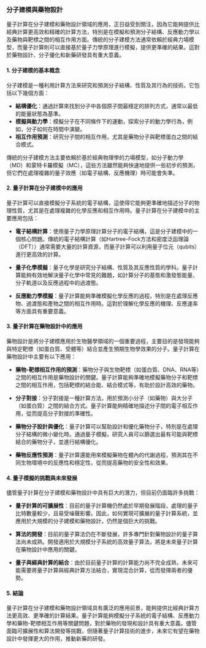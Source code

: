 ### **分子建模與藥物設計**

量子計算在分子建模和藥物設計領域的應用，正日益受到關注，因為它能夠提供比經典計算更高效和精確的計算方法，特別是在模擬和預測分子結構、反應動力學以及藥物與靶標之間的相互作用方面。傳統的分子建模方法通常依賴於經典力場模型，而量子計算則可以直接基於量子力學原理進行模擬，提供更準確的結果。這對於藥物設計、分子優化和新藥研發具有重大意義。

#### **1. 分子建模的基本概念**
分子建模是一種利用計算方法來研究和預測分子結構、性質及其行為的技術。它包括以下幾個方面：

- **結構優化**：通過計算來找到分子中各個原子間最穩定的排列方式，通常以最低的能量狀態為基準。
- **模擬與動力學**：模擬分子在不同條件下的運動，探索分子的動力學行為，例如，分子如何在時間中演變。
- **相互作用預測**：研究分子間的相互作用，尤其是藥物分子與靶標蛋白之間的結合模式。

傳統的分子建模方法主要依賴於基於經典物理學的力場模型，如分子動力學（MD）和蒙特卡羅模擬（MC），這些方法雖然能夠快速地提供一些初步的預測，但它們在處理複雜的量子效應（如電子結構、反應機理）時可能會失準。

#### **2. 量子計算在分子建模中的應用**
量子計算可以直接模擬分子系統的電子結構，這使得它能夠更準確地描述分子的物理性質，尤其是在處理複雜的化學反應和相互作用時。量子計算在分子建模中的主要應用包括：

- **電子結構計算**：使用量子力學原理計算分子的電子結構，這是分子建模中的一個核心問題。傳統的電子結構計算（如Hartree-Fock方法和密度泛函理論（DFT））通常需要大量的計算資源，而量子計算可以利用量子位元（qubits）進行更高效的計算。
  
- **量子化學模擬**：量子化學是研究分子結構、性質及其反應性質的學科。量子計算能夠有效地解決量子化學中常見的難題，如計算分子的基態和激發態能量、分子軌道以及反應過程中的過渡態。
  
- **反應動力學模擬**：量子計算能夠準確模擬化學反應的過程，特別是在處理反應物、過渡態和產物之間的相互作用時。這對於理解化學反應的機理、反應速率等方面具有重要意義。

#### **3. 量子計算在藥物設計中的應用**
藥物設計是將分子建模應用於生物醫學領域的一個重要過程，主要目的是發現能夠與特定靶標（如蛋白質、受體等）結合並產生預期生物學效果的分子。量子計算在藥物設計中主要有以下應用：

- **藥物-靶標相互作用的預測**：藥物分子與生物靶標（如蛋白質、DNA、RNA等）之間的相互作用是藥物設計的關鍵。量子計算能夠準確地模擬藥物分子和靶標之間的相互作用，包括靶標的結合能、結合模式等，有助於設計高效的藥物。
  
- **分子對接**：分子對接是一種計算方法，用於預測小分子（如藥物）與大分子（如蛋白質）之間的結合方式。量子計算能夠精確地描述分子間的電子相互作用，從而提高分子對接的準確性。
  
- **藥物分子設計與優化**：量子計算可以幫助設計和優化藥物分子，特別是在處理分子結構的微小變化時。通過量子模擬，研究人員可以篩選出最有可能與靶標結合的藥物分子，並進行結構優化。

- **藥物反應性預測**：量子計算還能用來模擬藥物在體內的代謝過程，預測其在不同生物環境中的反應性和穩定性，從而提高藥物的安全性和效果。

#### **4. 量子模擬的挑戰與未來發展**
儘管量子計算在分子建模和藥物設計中具有巨大的潛力，但目前仍面臨許多挑戰：

- **量子計算的可擴展性**：目前的量子計算機仍然處於早期發展階段，處理的量子比特數量較少，且易受噪聲影響。因此，如何實現可擴展的量子計算系統，並應用於大規模的分子建模和藥物設計，仍然是個巨大的挑戰。
  
- **算法的開發**：目前的量子算法仍在不斷發展，許多專門針對藥物設計的量子算法尚未成熟。開發適用於大規模分子系統的高效量子算法，將是未來量子計算在藥物設計中應用的關鍵。

- **量子與經典計算的結合**：由於目前量子計算的計算能力尚不完全成熟，未來可能需要將量子計算與經典計算方法結合，實現混合計算，從而發揮兩者的優勢。

#### **5. 結論**
量子計算在分子建模和藥物設計領域具有廣泛的應用前景，能夠提供比經典計算方法更高效、更準確的計算結果。量子計算能夠模擬分子系統的電子結構、反應動力學和藥物-靶標相互作用等關鍵問題，對於藥物的發現和設計具有重大意義。儘管面臨可擴展性和算法開發等挑戰，但隨著量子計算技術的進步，未來它有望在藥物設計中發揮更大的作用，推動新藥的研發。